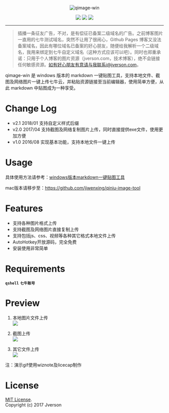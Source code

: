 <div align=center>
    <p><img src="http://pgdgu8c3d.bkt.clouddn.com/201711271942_332.png" alt="qimage-win"/></p>
    <a target="_blank" href="https://travis-ci.org/cdoco/grank" title="platform"><img src="https://img.shields.io/badge/platform-win--32%20%7C%20win--64-lightgrey.svg"></a>
    <a target="_blank" href="https://github.com/jiwenxing/qiniu-image-tool-win/archive/v2.0.zip" title="download"><img src="https://img.shields.io/badge/download-5.06M%20v2.0-yellowgreen.svg"></a>
    <a target="_blank" href="https://opensource.org/licenses/MIT" title="License: MIT"><img src="https://img.shields.io/badge/License-MIT-blue.svg"></a>
</div>


---

> 插播一条征友广告，不对，是有偿征已备案二级域名的广告。之前博客图片一直用的七牛测试域名，突然不让用了很闹心，Github Pages 博客又没法备案域名，因此有哪位域名已备案的好心朋友，随便给我解析一个二级域名，我用来绑定到七牛自定义域名（这种方式应该可以吧）。同时也郑重承诺：只用于个人博客的图片资源（jverson.com，技术博客），绝不会链接任何敏感资源。如有好心朋友有意请与我联系i@jverson.com。

qimage-win 是 windows 版本的 markdown 一键贴图工具，支持本地文件、截图及网络图片一键上传七牛云，并粘贴资源链接至当前编辑器，使用简单方便，从此 markdown 中贴图成为一种享受。

# Change Log

- v2.1  2018/01  支持自定义样式后缀
- v2.0  2017/04  支持截图及网络复制图片上传，同时直接提供exe文件，使用更加方便
- v1.0  2016/08  实现基本功能，支持本地文件一键上传

# Usage

具体使用方法请参考：[windows版本markdown一键贴图工具](http://jverson.com/2017/05/28/qiniu-image-v2/)

mac版本请移步至：https://github.com/jiwenxing/qiniu-image-tool

# Features
- 支持各种图片格式上传
- 支持截图及网络图片直接复制上传
- 支持包括js、css、视频等各种其它格式本地文件上传
- AutoHotkey开放源码，完全免费
- 安装使用非常简单

# Requirements
**`qshell`**  **`七牛账号`**

# Preview
1. 本地图片文件上传 <br/>
![](https://github.com/jiwenxing/qiniu-image-tool-win/blob/master/res/local.gif?raw=true)

2. 截图上传  <br/>
![](https://github.com/jiwenxing/qiniu-image-tool-win/blob/master/res/screenshot.gif?raw=true)

3. 其它文件上传  <br/>
![](https://raw.githubusercontent.com/jiwenxing/qiniu-image-tool-win/master/res/file.gif)


注：演示gif使用wiznote及licecap制作



# License
[MIT License](https://github.com/jiwenxing/qiniu-image-tool-win/blob/master/LICENSE).     
Copyright (c) 2017 Jverson
